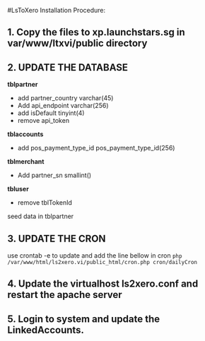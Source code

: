 #LsToXero Installation Procedure:

## 1. Copy the files to xp.launchstars.sg in var/www/ltxvi/public directory


## 2. UPDATE THE DATABASE
  
  **tblpartner**
  
  * add 		partner_country 	varchar(45)
  * Add 		api_endpoint 		varchar(256)
  * add		isDefault			tinyint(4)
  * remove 	api_token

  **tblaccounts**
  
  * add 		pos_payment_type_id	pos_payment_type_id(256)

  **tblmerchant**
  
  * Add partner_sn				smallint()

  **tbluser**
  
  * remove	tblTokenId

  seed data in tblpartner


## 3. UPDATE THE CRON
  use crontab -e to update and add the line bellow in cron
  `php /var/www/html/ls2xero.vi/public_html/cron.php cron/dailyCron`

## 4. Update the virtualhost ls2xero.conf and restart the apache server

## 5. Login to system and update the LinkedAccounts.